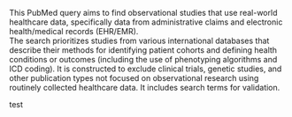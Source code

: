 This PubMed query aims to find observational studies that use real-world healthcare data, 
specifically data from administrative claims and electronic health/medical records (EHR/EMR).  
The search prioritizes studies from various international databases that describe their methods for identifying patient cohorts 
and defining health conditions or outcomes (including the use of phenotyping algorithms and ICD coding). 
It is constructed to exclude clinical trials, genetic studies, and other publication types not focused on observational research using routinely collected healthcare data. 
It includes search terms for validation.


test